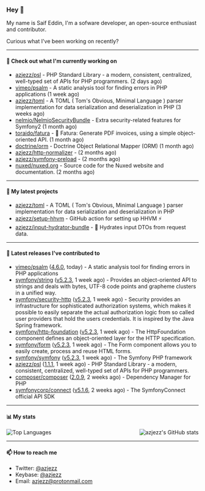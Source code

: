 ### Hey 👋

My name is Saif Eddin, I'm a sofware developer, an open-source enthusiast and contributor.

Curious what I've been working on recently?

---

#### 👷 Check out what I'm currently working on

- [azjezz/psl](https://github.com/azjezz/psl) - PHP Standard Library - a modern, consistent, centralized, well-typed set of APIs for PHP programmers. (2 days ago)
- [vimeo/psalm](https://github.com/vimeo/psalm) - A static analysis tool for finding errors in PHP applications (1 week ago)
- [azjezz/toml](https://github.com/azjezz/toml) - A TOML ( Tom&#39;s Obvious, Minimal Language ) parser implementation for data serialization and deserialization in PHP (3 weeks ago)
- [nelmio/NelmioSecurityBundle](https://github.com/nelmio/NelmioSecurityBundle) - Extra security-related features for Symfony2 (1 month ago)
- [toraido/fatura](https://github.com/toraido/fatura) - 📝 Fatura: Generate PDF invoices, using a simple object-oriented API. (1 month ago)
- [doctrine/orm](https://github.com/doctrine/orm) - Doctrine Object Relational Mapper (ORM) (1 month ago)
- [azjezz/http-normalizer](https://github.com/azjezz/http-normalizer) -  (2 months ago)
- [azjezz/symfony-preload](https://github.com/azjezz/symfony-preload) -  (2 months ago)
- [nuxed/nuxed.org](https://github.com/nuxed/nuxed.org) - Source code for the Nuxed website and documentation. (2 months ago)

---

#### 🌱 My latest projects

- [azjezz/toml](https://github.com/azjezz/toml) - A TOML ( Tom&#39;s Obvious, Minimal Language ) parser implementation for data serialization and deserialization in PHP
- [azjezz/setup-hhvm](https://github.com/azjezz/setup-hhvm) - GitHub action for setting up HHVM  ⚡
- [azjezz/input-hydrator-bundle](https://github.com/azjezz/input-hydrator-bundle) - 🧱 Hydrates input DTOs from request data. 

---

#### 🔭 Latest releases I've contributed to

- [vimeo/psalm](https://github.com/vimeo/psalm) ([4.6.0](https://github.com/vimeo/psalm/releases/tag/4.6.0), today) - A static analysis tool for finding errors in PHP applications
- [symfony/string](https://github.com/symfony/string) ([v5.2.3](https://github.com/symfony/string/releases/tag/v5.2.3), 1 week ago) - Provides an object-oriented API to strings and deals with bytes, UTF-8 code points and grapheme clusters in a unified way.
- [symfony/security-http](https://github.com/symfony/security-http) ([v5.2.3](https://github.com/symfony/security-http/releases/tag/v5.2.3), 1 week ago) - Security provides an infrastructure for sophisticated authorization systems, which makes it possible to easily separate the actual authorization logic from so called user providers that hold the users credentials. It is inspired by the Java Spring framework.
- [symfony/http-foundation](https://github.com/symfony/http-foundation) ([v5.2.3](https://github.com/symfony/http-foundation/releases/tag/v5.2.3), 1 week ago) - The HttpFoundation component defines an object-oriented layer for the HTTP specification.
- [symfony/form](https://github.com/symfony/form) ([v5.2.3](https://github.com/symfony/form/releases/tag/v5.2.3), 1 week ago) - The Form component allows you to easily create, process and reuse HTML forms.
- [symfony/symfony](https://github.com/symfony/symfony) ([v5.2.3](https://github.com/symfony/symfony/releases/tag/v5.2.3), 1 week ago) - The Symfony PHP framework
- [azjezz/psl](https://github.com/azjezz/psl) ([1.1.1](https://github.com/azjezz/psl/releases/tag/1.1.1), 1 week ago) - PHP Standard Library - a modern, consistent, centralized, well-typed set of APIs for PHP programmers.
- [composer/composer](https://github.com/composer/composer) ([2.0.9](https://github.com/composer/composer/releases/tag/2.0.9), 2 weeks ago) - Dependency Manager for PHP
- [symfonycorp/connect](https://github.com/symfonycorp/connect) ([v5.1.6](https://github.com/symfonycorp/connect/releases/tag/v5.1.6), 2 weeks ago) - The SymfonyConnect official API SDK

---

#### 📊 My stats

<img align="right" alt="azjezz's GitHub stats" src="https://github-readme-stats.vercel.app/api?username=azjezz&count_private=1&show_icons=true&" />

![Top Languages](https://github-readme-stats.vercel.app/api/top-langs/?username=azjezz)

---

#### 📫 How to reach me

- Twitter: [@azjezz](https://twitter.com/azjezz)
- Keybase: [@azjezz](https://keybase.io/azjezz)
- Email: [azjezz@protonmail.com](mailto://azjezz@protonmail.com)
